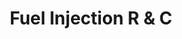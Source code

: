 ---
title: "Fuel Injection R & C"
url: /trujillo/fuel-injection-r-und-c/
shop: piezas de automóviles
---